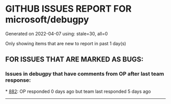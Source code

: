 
# GITHUB ISSUES REPORT FOR microsoft/debugpy


Generated on 2022-04-07 using: stale=30, all=0


Only showing items that are new to report in past 1 day(s)


## FOR ISSUES THAT ARE MARKED AS BUGS:


### Issues in debugpy that have comments from OP after last team response:


\* [882](https://github.com/microsoft/debugpy/issues/882 "Attaching debugger to a running process causes the process to segfault"): OP responded 0 days ago but team last responded 5 days ago

---
